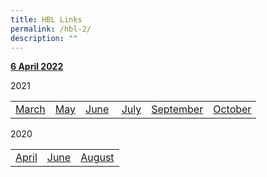 ```yaml
---
title: HBL Links
permalink: /hbl-2/
description: ""
---
```

<p><a href="/hbl-links-for-6-april/" target="_blank" rel="noopener"><strong>6 April 2022</strong></a></p>
<p>2021</p>
<table>
<tbody>
<tr>
<td><a href="/hbl-12-march-2021/">March</a></td>
<td><a href="/hbl-links-for-may-2021/" target="_blank" rel="noopener">May</a></td>
<td><a href="/hbl-28-to-30-june-2021/">June</a></td>
<td>&nbsp;<a href="/hbl-1-to-2-july-2021/">July</a></td>
<td><a href="/hbl-links-for-september-2021/" target="_blank" rel="noopener">September</a></td>
<td><a href="/hbl-links-for-october-2021/" target="_blank" rel="noopener">October</a></td>
</tr>
</tbody>
</table>
<p>2020</p>
<table>
<tbody>
<tr>
<td><a href="/hbl-april/" target="_blank" rel="noopener">April</a></td>
<td><a href="/hbl-june/" target="_blank" rel="noopener">June</a></td>
<td><a href="/hbl-13-to-14-august/" target="_blank" rel="noopener">August</a></td>
</tr>
</tbody>
</table>
